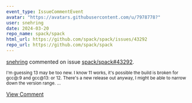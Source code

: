 ```yaml
---
event_type: IssueCommentEvent
avatar: "https://avatars.githubusercontent.com/u/7978778?"
user: snehring
date: 2024-03-20
repo_name: spack/spack
html_url: https://github.com/spack/spack/issues/43292
repo_url: https://github.com/spack/spack
---
```


<a href='https://github.com/snehring' target='_blank'>snehring</a> commented on issue <a href='https://github.com/spack/spack/issues/43292' target='_blank'>spack/spack#43292</a>.

<small>I'm guessing 13 may be too new. I know 11 works, it's possible the build is broken for gcc@:9 and gcc@13: or 12. There's a new release out anyway, I might be able to narrow down the version range....</small>

<a href='https://github.com/spack/spack/issues/43292' target='_blank'>View Comment</a>